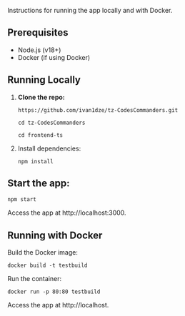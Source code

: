 Instructions for running the app locally and with Docker.

## Prerequisites

- Node.js (v18+)
- Docker (if using Docker)

## Running Locally

1. **Clone the repo:**

   `https://github.com/ivan1dze/tz-CodesCommanders.git`

   `cd tz-CodesCommanders`

   `cd frontend-ts`

3. Install dependencies:

   `npm install`

## Start the app:
`npm start`

Access the app at http://localhost:3000.

## Running with Docker
Build the Docker image:

`docker build -t testbuild `

Run the container:

`docker run -p 80:80 testbuild`

Access the app at http://localhost.
